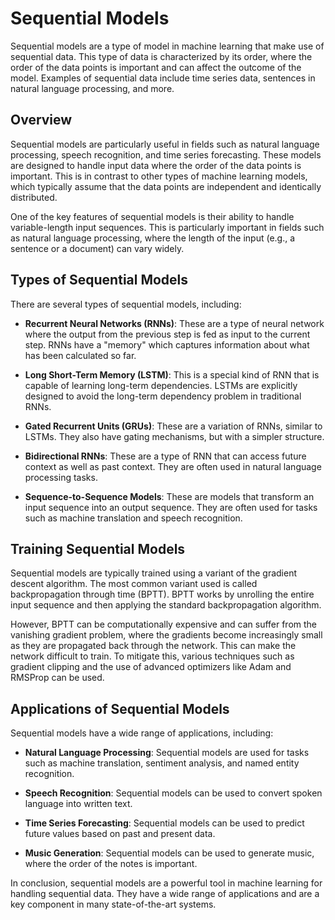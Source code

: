 # Sequential Models

Sequential models are a type of model in machine learning that make use of sequential data. This type of data is characterized by its order, where the order of the data points is important and can affect the outcome of the model. Examples of sequential data include time series data, sentences in natural language processing, and more.

## Overview

Sequential models are particularly useful in fields such as natural language processing, speech recognition, and time series forecasting. These models are designed to handle input data where the order of the data points is important. This is in contrast to other types of machine learning models, which typically assume that the data points are independent and identically distributed.

One of the key features of sequential models is their ability to handle variable-length input sequences. This is particularly important in fields such as natural language processing, where the length of the input (e.g., a sentence or a document) can vary widely.

## Types of Sequential Models

There are several types of sequential models, including:

- **Recurrent Neural Networks (RNNs)**: These are a type of neural network where the output from the previous step is fed as input to the current step. RNNs have a "memory" which captures information about what has been calculated so far. 

- **Long Short-Term Memory (LSTM)**: This is a special kind of RNN that is capable of learning long-term dependencies. LSTMs are explicitly designed to avoid the long-term dependency problem in traditional RNNs.

- **Gated Recurrent Units (GRUs)**: These are a variation of RNNs, similar to LSTMs. They also have gating mechanisms, but with a simpler structure.

- **Bidirectional RNNs**: These are a type of RNN that can access future context as well as past context. They are often used in natural language processing tasks.

- **Sequence-to-Sequence Models**: These are models that transform an input sequence into an output sequence. They are often used for tasks such as machine translation and speech recognition.

## Training Sequential Models

Sequential models are typically trained using a variant of the gradient descent algorithm. The most common variant used is called backpropagation through time (BPTT). BPTT works by unrolling the entire input sequence and then applying the standard backpropagation algorithm.

However, BPTT can be computationally expensive and can suffer from the vanishing gradient problem, where the gradients become increasingly small as they are propagated back through the network. This can make the network difficult to train. To mitigate this, various techniques such as gradient clipping and the use of advanced optimizers like Adam and RMSProp can be used.

## Applications of Sequential Models

Sequential models have a wide range of applications, including:

- **Natural Language Processing**: Sequential models are used for tasks such as machine translation, sentiment analysis, and named entity recognition.

- **Speech Recognition**: Sequential models can be used to convert spoken language into written text.

- **Time Series Forecasting**: Sequential models can be used to predict future values based on past and present data.

- **Music Generation**: Sequential models can be used to generate music, where the order of the notes is important.

In conclusion, sequential models are a powerful tool in machine learning for handling sequential data. They have a wide range of applications and are a key component in many state-of-the-art systems.

